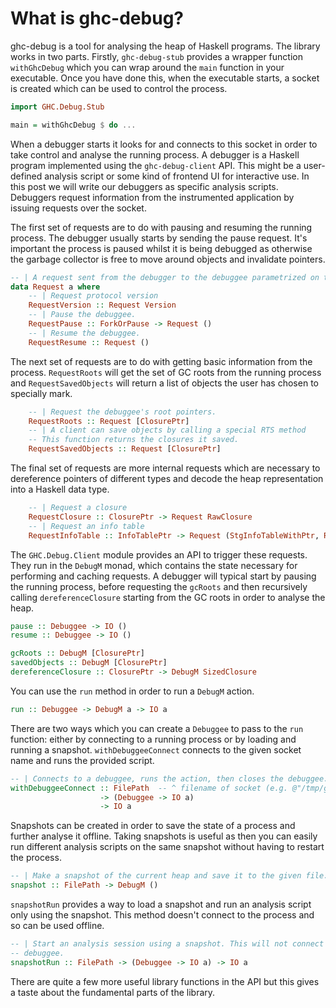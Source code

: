 # What is ghc-debug?

ghc-debug is a tool for analysing the heap of Haskell programs. The library works
in two parts. Firstly, `ghc-debug-stub` provides a wrapper function `withGhcDebug`
which you can wrap around the `main` function in your executable. Once you have
done this, when the executable starts, a socket is created which can be used to
control the process.

```haskell
import GHC.Debug.Stub

main = withGhcDebug $ do ...
```

When a debugger starts it looks for and connects to this socket in order to take control
and analyse the running process.
A debugger is a Haskell program implemented using the `ghc-debug-client` API. This
might be a user-defined analysis script or some kind of frontend UI for interactive
use. In this post we will write our debuggers as specific analysis scripts. Debuggers
request information from the instrumented application by issuing requests over
the socket.

The first set of requests are to do with pausing and resuming the running
process. The debugger usually starts by sending the pause request. It's important
the process is paused whilst it is being debugged as otherwise the garbage collector
is free to move around objects and invalidate pointers.

```haskell
-- | A request sent from the debugger to the debuggee parametrized on the result type.
data Request a where
    -- | Request protocol version
    RequestVersion :: Request Version
    -- | Pause the debuggee.
    RequestPause :: ForkOrPause -> Request ()
    -- | Resume the debuggee.
    RequestResume :: Request ()
```

The next set of requests are to do with getting basic information from the
process. `RequestRoots` will get the set of GC roots from the running process
and `RequestSavedObjects` will return a list of objects the user has chosen
to specially mark.


```haskell
    -- | Request the debuggee's root pointers.
    RequestRoots :: Request [ClosurePtr]
    -- | A client can save objects by calling a special RTS method
    -- This function returns the closures it saved.
    RequestSavedObjects :: Request [ClosurePtr]
```

The final set of requests are more internal requests which are necessary to
dereference pointers of different types and decode the heap representation into
a Haskell data type.


```haskell
    -- | Request a closure
    RequestClosure :: ClosurePtr -> Request RawClosure
    -- | Request an info table
    RequestInfoTable :: InfoTablePtr -> Request (StgInfoTableWithPtr, RawInfoTable)
```

The `GHC.Debug.Client` module provides an API to trigger these requests.
They run in the `DebugM` monad, which contains the state necessary for performing
and caching requests. A debugger will typical start by pausing the running process,
before requesting the `gcRoots` and then recursively calling `dereferenceClosure`
starting from the GC roots in order to analyse the heap.

```haskell
pause :: Debuggee -> IO ()
resume :: Debuggee -> IO ()

gcRoots :: DebugM [ClosurePtr]
savedObjects :: DebugM [ClosurePtr]
dereferenceClosure :: ClosurePtr -> DebugM SizedClosure
```


You can use the `run` method in order to run a `DebugM` action.

```haskell
run :: Debuggee -> DebugM a -> IO a
```

There are two ways which you can create a `Debuggee` to pass to the `run`
function: either by connecting to a running process or by loading and running a
snapshot. `withDebuggeeConnect` connects to the given socket name and runs the
provided script.

```haskell
-- | Connects to a debuggee, runs the action, then closes the debuggee.
withDebuggeeConnect :: FilePath  -- ^ filename of socket (e.g. @"/tmp/ghc-debug"@)
                    -> (Debuggee -> IO a)
                    -> IO a
```

Snapshots can be created in order to save the state of a process and further
analyse it offline. Taking snapshots is useful as then you can easily run different
analysis scripts on the same snapshot without having to restart the process.

```haskell
-- | Make a snapshot of the current heap and save it to the given file.
snapshot :: FilePath -> DebugM ()
```

`snapshotRun` provides a way to load a snapshot and run an analysis script only
using the snapshot. This method doesn't connect to the process and so can be used
offline.

```haskell
-- | Start an analysis session using a snapshot. This will not connect to a
-- debuggee.
snapshotRun :: FilePath -> (Debuggee -> IO a) -> IO a
```

There are quite a few more useful library functions in the API but this gives
a taste about the fundamental parts of the library.
